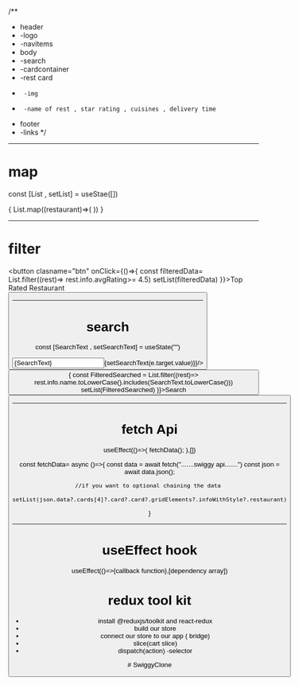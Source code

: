 /**
 * header
 * -logo
 * -navitems
 * body
 * -search
 * -cardcontainer
 *   -rest card
 *      -img
 *      -name of rest , star rating , cuisines , delivery time
 * footer
 * -links
 */


-----------------------------------------------------------------------------------------------
 # map 

 const [List , setList] = useStae([])

 {
    List.map((restaurant)=>(<RestCard key={restaurant.info.id} resData= {restaurant}/> ))
 }


-----------------------------------------------------------------------------------------------

# filter

<button clasname="btn" onClick={()=>{
    const filteredData= List.filter((rest)=> rest.info.avgRating>= 4.5)
setList(filteredData)
}}>Top Rated Restaurant<button/>


-----------------------------------------------------------------------------------------------

# search 

const [SearchText , setSearchText] = useState("")

<div classname="search">
    <input type="text" classname="searchtext" value={SearchText} onChange={(e)=>{setSearchText(e.target.value)}}/>
    <button classname="btnsearch" onClick={()=>{
        const FilteredSearched = List.filter((rest)=> rest.info.name.toLowerCase().includes(SearchText.toLowerCase()))
        setList(FilteredSearched)
    }}>Search<button/>


 -----------------------------------------------------------------------------------------------

 # fetch Api

 useEffect(()=>(
    fetchData();
 ),[])   


 const fetchData= async ()=>{
    const data = await fetch(".......swiggy api.......")
    const json = await data.json();

    //if you want to optional chaining the data 

    setList(json.data?.cards[4]?.card?.card?.gridElements?.infoWithStyle?.restaurant)

 }


 -----------------------------------------------------------------------------------------------


 # useEffect hook

 useEffect(()=>{callback function},[dependency array])




 # redux tool kit
 - install @reduxjs/toolkit and react-redux
 - build our store
 - connect our store to our app ( bridge)
 - slice(cart slice)
 - dispatch(action)
 -selector




 #   S w i g g y C l o n e  
 